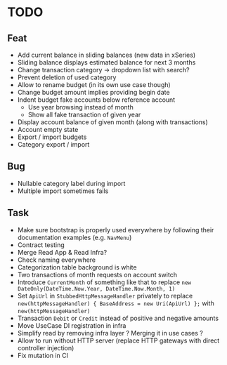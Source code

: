 # TODO

## Feat

- Add current balance in sliding balances (new data in xSeries)
- Sliding balance displays estimated balance for next 3 months
- Change transaction category -> dropdown list with search?
- Prevent deletion of used category
- Allow to rename budget (in its own use case though)
- Change budget amount implies providing begin date
- Indent budget fake accounts below reference account
    - Use year browsing instead of month
    - Show all fake transaction of given year
- Display account balance of given month (along with transactions)
- Account empty state
- Export / import budgets
- Category export / import

## Bug

- Nullable category label during import
- Multiple import sometimes fails

## Task

- Make sure bootstrap is properly used everywhere by following their documentation examples (e.g. `NavMenu`)
- Contract testing
- Merge Read App & Read Infra?
- Check naming everywhere
- Categorization table background is white
- Two transactions of month requests on account switch
- Introduce `CurrentMonth` of something like that to replace `new DateOnly(DateTime.Now.Year, DateTime.Now.Month, 1)`
- Set `ApiUrl` in `StubbedHttpMessageHandler` privately to replace
  `new(httpMessageHandler) { BaseAddress = new Uri(ApiUrl) };` with `new(httpMessageHandler)`
- Transaction `Debit` or `Credit` instead of positive and negative amounts
- Move UseCase DI registration in infra
- Simplify read by removing infra layer ? Merging it in use cases ?
- Allow to run without HTTP server (replace HTTP gateways with direct controller injection)
- Fix mutation in CI